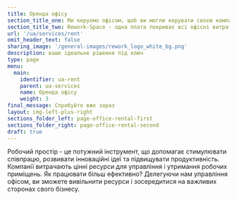 ```yaml
---
title: Оренда офісу
section_title_one: Ми керуємо офісом, щоб ви могли керувати своєю компанією
section_title_two: Rework-Space - одна плата покриває всі офісні витрати
url: '/ua/services/rent'
omit_header_text: false
sharing_image: '/general-images/rework_logo_white_bg.png'
description: ваше ідеальне рішення під ключ
type: page
menu:
  main:
    identifier: ua-rent
    parent: ua-services
    name: Оренда офісу
    weight: 3
final_message: Спробуйте вже зараз
layout: img-left-plus-right
sections_folder_left: page-office-rental-first
sections_folder_right: page-office-rental-second
draft: true
---
```


Робочий простір - це потужний інструмент, що допомагає стимулювати співпрацю, розвивати інноваційні ідеї та підвищувати 
продуктивність. Компанії витрачають цінні ресурси для управління і утримання робочих приміщень. Як працювати більш 
ефективно? Делегуючи нам управління офісом, ви зможете вивільнити ресурси і зосередитися на важливих сторонах свого 
бізнесу. 
